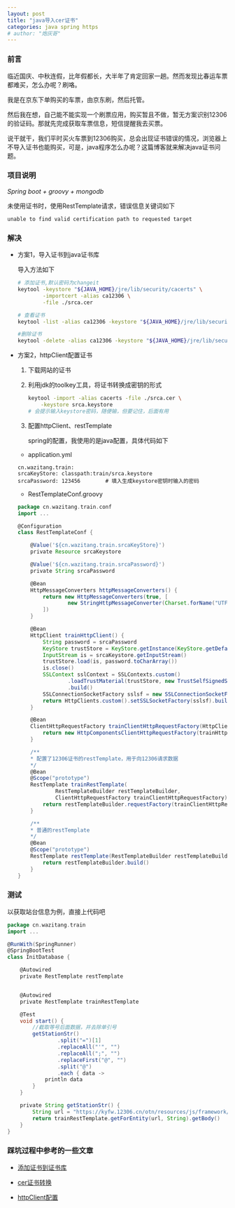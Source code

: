 ```yaml
---
layout: post
title: "java导入cer证书"
categories: java spring https
# author: "炮灰哥"
---
```


### 前言

临近国庆、中秋连假，比年假都长，大半年了肯定回家一趟。然而发现比春运车票都难买，怎么办呢？刷咯。

我是在京东下单购买的车票，由京东刷，然后托管。

然后我在想，自己能不能实现一个刷票应用，购买暂且不做，暂无方案识别12306的验证码。那就先完成获取车票信息，短信提醒我去买票。

说干就干，我们平时买火车票到12306购买，总会出现证书错误的情况，浏览器上不导入证书也能购买，可是，java程序怎么办呢？这篇博客就来解决java证书问题。

### 项目说明

_Spring boot + groovy + mongodb_

未使用证书时，使用RestTemplate请求，错误信息关键词如下

```
unable to find valid certification path to requested target
```

### 解决

- 方案1，导入证书到java证书库

    导入方法如下

    ```sh
    # 添加证书,默认密码为changeit
    keytool -keystore "${JAVA_HOME}/jre/lib/security/cacerts" \
            -importcert -alias ca12306 \
            -file ./srca.cer

    # 查看证书
    keytool -list -alias ca12306 -keystore "${JAVA_HOME}/jre/lib/security/cacerts"

    #删除证书
    keytool -delete -alias ca12306 -keystore "${JAVA_HOME}/jre/lib/security/cacerts"
    ```

- 方案2，httpClient配置证书

    1. 下载网站的证书

    2. 利用jdk的toolkey工具，将证书转换成密钥的形式

        ```sh
        keytool -import -alias cacerts -file ./srca.cer \
            -keystore srca.keystore
        # 会提示输入keystore密码，随便输，但要记住，后面有用
        ```

    3. 配置httpClient、restTemplate

        spring的配置，我使用的是java配置，具体代码如下

    - application.yml

    ```
    cn.wazitang.train:
    srcaKeyStore: classpath:train/srca.keystore
    srcaPassword: 123456        # 填入生成keystore密钥时输入的密码
    ```

    - RestTemplateConf.groovy

    ```groovy
    package cn.wazitang.train.conf
    import ...

    @Configuration
    class RestTemplateConf {

        @Value('${cn.wazitang.train.srcaKeyStore}')
        private Resource srcaKeystore

        @Value('${cn.wazitang.train.srcaPassword}')
        private String srcaPassword

        @Bean
        HttpMessageConverters httpMessageConverters() {
            return new HttpMessageConverters(true, [
                    new StringHttpMessageConverter(Charset.forName("UTF-8"))
            ])
        }

        @Bean
        HttpClient trainHttpClient() {
            String password = srcaPassword
            KeyStore trustStore = KeyStore.getInstance(KeyStore.getDefaultType())
            InputStream is = srcaKeystore.getInputStream()
            trustStore.load(is, password.toCharArray())
            is.close()
            SSLContext sslContext = SSLContexts.custom()
                    .loadTrustMaterial(trustStore, new TrustSelfSignedStrategy())
                    .build()
            SSLConnectionSocketFactory sslsf = new SSLConnectionSocketFactory(sslContext)
            return HttpClients.custom().setSSLSocketFactory(sslsf).build()
        }

        @Bean
        ClientHttpRequestFactory trainClientHttpRequestFactory(HttpClient trainHttpClient) {
            return new HttpComponentsClientHttpRequestFactory(trainHttpClient)
        }

        /**
        * 配置了12306证书的restTemplate，用于向12306请求数据
        */
        @Bean
        @Scope("prototype")
        RestTemplate trainRestTemplate(
                RestTemplateBuilder restTemplateBuilder,
                ClientHttpRequestFactory trainClientHttpRequestFactory) {
            return restTemplateBuilder.requestFactory(trainClientHttpRequestFactory).build()
        }

        /**
        * 普通的restTemplate
        */
        @Bean
        @Scope("prototype")
        RestTemplate restTemplate(RestTemplateBuilder restTemplateBuilder) {
            return restTemplateBuilder.build()
        }
    }
    ```
    
### 测试

以获取站台信息为例，直接上代码吧

```groovy
package cn.wazitang.train
import ...

@RunWith(SpringRunner)
@SpringBootTest
class InitDatabase {

    @Autowired
    private RestTemplate restTemplate


    @Autowired
    private RestTemplate trainRestTemplate

    @Test
    void start() {
        //截取等号后面数据，并去除单引号
        getStationStr()
                .split("=")[1]
                .replaceAll("'", "")
                .replaceAll(";", "")
                .replaceFirst("@", "")
                .split("@")
                .each { data ->
            println data
        }
    }

    private String getStationStr() {
        String url = "https://kyfw.12306.cn/otn/resources/js/framework/station_name.js?station_version=1.9025"
        return trainRestTemplate.getForEntity(url, String).getBody()        # 把该行trainRestTemplate换成普通的restTemplate试试
    }
}
```

### 踩坑过程中参考的一些文章

- [添加证书到证书库](http://blog.csdn.net/u014783753/article/details/44619625)

- [cer证书转换](http://blog.csdn.net/liuxiao723846/article/details/52695549)

- [httpClient配置](http://www.cnblogs.com/grefr/p/6088044.html)